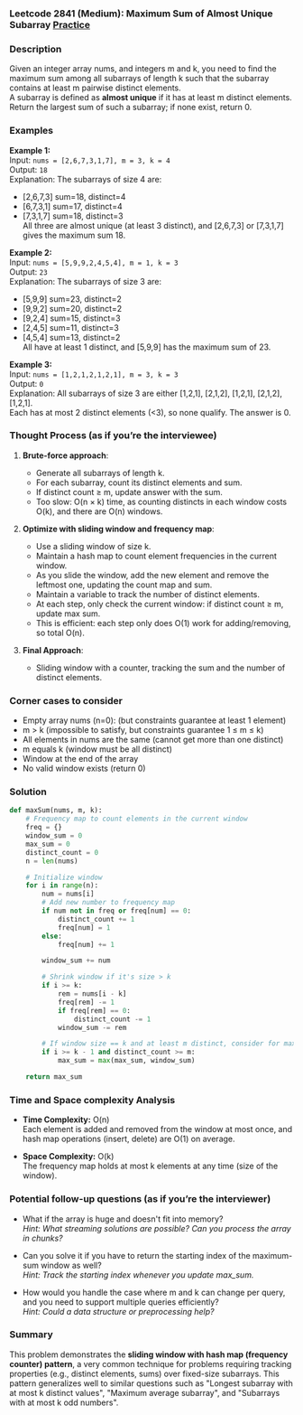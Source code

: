 ### Leetcode 2841 (Medium): Maximum Sum of Almost Unique Subarray [Practice](https://leetcode.com/problems/maximum-sum-of-almost-unique-subarray)

### Description  
Given an integer array nums, and integers m and k, you need to find the maximum sum among all subarrays of length k such that the subarray contains at least m pairwise distinct elements.  
A subarray is defined as **almost unique** if it has at least m distinct elements. Return the largest sum of such a subarray; if none exist, return 0.

### Examples  

**Example 1:**  
Input: `nums = [2,6,7,3,1,7], m = 3, k = 4`  
Output: `18`  
Explanation: The subarrays of size 4 are:  
- [2,6,7,3] sum=18, distinct=4  
- [6,7,3,1] sum=17, distinct=4  
- [7,3,1,7] sum=18, distinct=3  
All three are almost unique (at least 3 distinct), and [2,6,7,3] or [7,3,1,7] gives the maximum sum 18.

**Example 2:**  
Input: `nums = [5,9,9,2,4,5,4], m = 1, k = 3`  
Output: `23`  
Explanation: The subarrays of size 3 are:  
- [5,9,9] sum=23, distinct=2  
- [9,9,2] sum=20, distinct=2  
- [9,2,4] sum=15, distinct=3  
- [2,4,5] sum=11, distinct=3  
- [4,5,4] sum=13, distinct=2  
All have at least 1 distinct, and [5,9,9] has the maximum sum of 23.

**Example 3:**  
Input: `nums = [1,2,1,2,1,2,1], m = 3, k = 3`  
Output: `0`  
Explanation: All subarrays of size 3 are either [1,2,1], [2,1,2], [1,2,1], [2,1,2], [1,2,1].  
Each has at most 2 distinct elements (<3), so none qualify. The answer is 0.

### Thought Process (as if you’re the interviewee)  
1. **Brute-force approach**:  
   - Generate all subarrays of length k.
   - For each subarray, count its distinct elements and sum.
   - If distinct count ≥ m, update answer with the sum.
   - Too slow: O(n × k) time, as counting distincts in each window costs O(k), and there are O(n) windows.

2. **Optimize with sliding window and frequency map**:  
   - Use a sliding window of size k.
   - Maintain a hash map to count element frequencies in the current window.
   - As you slide the window, add the new element and remove the leftmost one, updating the count map and sum.
   - Maintain a variable to track the number of distinct elements.
   - At each step, only check the current window: if distinct count ≥ m, update max sum.
   - This is efficient: each step only does O(1) work for adding/removing, so total O(n).

3. **Final Approach**:  
   - Sliding window with a counter, tracking the sum and the number of distinct elements.

### Corner cases to consider  
- Empty array nums (n=0): (but constraints guarantee at least 1 element)
- m > k (impossible to satisfy, but constraints guarantee 1 ≤ m ≤ k)
- All elements in nums are the same (cannot get more than one distinct)
- m equals k (window must be all distinct)
- Window at the end of the array
- No valid window exists (return 0)

### Solution

```python
def maxSum(nums, m, k):
    # Frequency map to count elements in the current window
    freq = {}
    window_sum = 0
    max_sum = 0
    distinct_count = 0
    n = len(nums)

    # Initialize window
    for i in range(n):
        num = nums[i]
        # Add new number to frequency map
        if num not in freq or freq[num] == 0:
            distinct_count += 1
            freq[num] = 1
        else:
            freq[num] += 1

        window_sum += num

        # Shrink window if it's size > k
        if i >= k:
            rem = nums[i - k]
            freq[rem] -= 1
            if freq[rem] == 0:
                distinct_count -= 1
            window_sum -= rem

        # If window size == k and at least m distinct, consider for max_sum
        if i >= k - 1 and distinct_count >= m:
            max_sum = max(max_sum, window_sum)

    return max_sum
```

### Time and Space complexity Analysis  

- **Time Complexity:** O(n)  
  Each element is added and removed from the window at most once, and hash map operations (insert, delete) are O(1) on average.

- **Space Complexity:** O(k)  
  The frequency map holds at most k elements at any time (size of the window).

### Potential follow-up questions (as if you’re the interviewer)  

- What if the array is huge and doesn't fit into memory?  
  *Hint: What streaming solutions are possible? Can you process the array in chunks?*

- Can you solve it if you have to return the starting index of the maximum-sum window as well?  
  *Hint: Track the starting index whenever you update max_sum.*

- How would you handle the case where m and k can change per query, and you need to support multiple queries efficiently?  
  *Hint: Could a data structure or preprocessing help?*

### Summary
This problem demonstrates the **sliding window with hash map (frequency counter) pattern**, a very common technique for problems requiring tracking properties (e.g., distinct elements, sums) over fixed-size subarrays. This pattern generalizes well to similar questions such as "Longest subarray with at most k distinct values", "Maximum average subarray", and "Subarrays with at most k odd numbers".